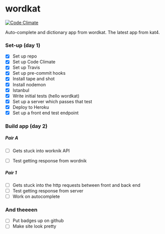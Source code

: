 # wordkat

[![Code Climate](https://codeclimate.com/github/kat4/wordkat/badges/gpa.svg)](https://codeclimate.com/github/kat4/wordkat)

Auto-complete and dictionary app from wordkat. The latest app from kat4.

### Set-up (day 1)

- [X] Set up repo
- [X] Set up Code Climate
- [X] Set up Travis
- [X] Set up pre-commit hooks
- [X] Install tape and shot
- [X] Install nodemon
- [X] Istanbul
- [X] Write initial tests (hello wordkat)
- [X] Set up a server which passes that test
- [X] Deploy to Heroku
- [X] Set up a front end test endpoint

### Build app (day 2)

##### Pair A

- [ ] Gets stuck into worknik API
- [ ] Test getting response from wordnik


##### Pair 1

- [ ] Gets stuck into the http requests between front and back end
- [ ] Test getting response from server
- [ ] Work on autocomplete

### And theeeen

- [ ] Put badges up on github
- [ ] Make site look pretty

